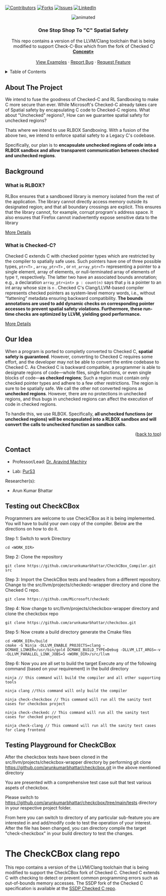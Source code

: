<!-- PROJECT SHIELDS -->
<!--
*** I'm using markdown "reference style" links for readability.
*** Reference links are enclosed in brackets [ ] instead of parentheses ( ).
*** See the bottom of this document for the declaration of the reference variables
*** for contributors-url, forks-url, etc. This is an optional, concise syntax you may use.
*** https://www.markdownguide.org/basic-syntax/#reference-style-links
-->
[![Contributors][contributors-shield]][contributors-url]
[![Forks][forks-shield]][forks-url]
[![Issues][issues-shield]][issues-url]
[![LinkedIn][linkedin-shield]][linkedin-url]

<p align="center">
  <img src="./images/CheckcBox.gif" alt="animated" />
</p>

  <h3 align="center">One Stop Shop To "C" Spatial Safety</h3>

  <p align="center">
    This repo contains a version of the LLVM/Clang toolchain that is being modified to support Check-C-Box which from the fork of Checked C
    <br />
    <a href="https://sites.google.com/view/checkcbox/home?authuser=0"><strong>Concept»</strong></a>
    <br />
    <br />
    <a href="https://github.com/purs3lab/CheckC-Box">View Examples</a>
    ·
    <a href="https://github.com/arunkumarbhattar/CheckCBox_Compiler/issues">Report Bug</a>
    ·
    <a href="https://github.com/arunkumarbhattar/CheckCBox_Compiler/issues">Request Feature</a>
  </p>
</div>



<!-- TABLE OF CONTENTS -->
<details>
  <summary>Table of Contents</summary>
  <ol>
    <li>
      <a href="#about-the-project">About The Project</a>
      <ul>
        <li><a href="#what-is-rlbox">What is RLBOX?</a></li>
      </ul>
      <ul>
        <li><a href="#what-is-checked-c">What is Checked-C?</a></li>
      </ul>
      <ul>
        <li><a href="#built-with">Built With</a></li>
      </ul>
    </li>
    <li>
      <a href="#getting-started">Getting Started</a>
      <ul>
        <li><a href="#prerequisites">Prerequisites</a></li>
        <li><a href="#installation">Installation</a></li>
      </ul>
    </li>
    <li><a href="#usage">Usage</a></li>
    <li><a href="#roadmap">Roadmap</a></li>
    <li><a href="#contributing">Contributing</a></li>
    <li><a href="#license">License</a></li>
    <li><a href="#contact">Contact</a></li>
    <li><a href="#acknowledgments">Acknowledgments</a></li>
  </ol>
</details>



<!-- ABOUT THE PROJECT -->
## About The Project
We intend to fuse the goodness of Checked-C and RL Sandboxing to make C more secure than ever. 
While Microsoft's Checked-C already takes care of Spatial safety by encapsulating C code to Checked-C regions. 
What about "Unchecked" regions?, How can we guarantee spatial safety for unchecked regions?

Thats where we intend to use RLBOX Sandboxing. 
With a fusion of the above two, we intend to enforce spatial safety to a Legacy C's codebase. 

Specifically, our plan is to **encapsulate unchecked regions of code into a RLBOX sandbox and allow transparent communication between checked and unchecked regions**.

## Background
### What is RLBOX?
RLBox ensures that a sandboxed library is memory isolated from the rest of the application. The library cannot directly access memory outside its designated region; and that all boundary crossings are explicit. This ensures that the library cannot, for example, corrupt program's address space. It also ensures that Firefox cannot inadvertently expose sensitive data to the library

[More Details](docs/background/rlbox.md)

### What is Checked-C?
Checked C extends C with checked pointer types which are restricted by the compiler to spatially safe uses.
Such pointers have one of three possible types, `ptr<T>` , `array_ptr<T>` ,
or `nt_array_ptr<T>` representing a pointer to a single element, array
of elements, or null-terminated array of elements of type `T`, respectively. The latter two have an
associated bounds annotation; e.g., a declaration `array_ptr<int> p : count(n)` says that `p` is a pointer
to an int array whose size is `n` . Checked C's Clang/LLVM-based compiler represents checked
pointers as system-level memory words, i.e., without “fattening” metadata ensuring backward
compatibility. 
**The bounds annotations are used to add dynamic checks on corresponding pointer
accesses to prevent spatial safety violations. Furthermore, these run-time checks are optimized
by LLVM, yielding good performance.**

[More Details](docs/background/checkedc.md)

## Our Idea
When a program is ported to completly converted to Checked C, **spatial safety is guaranteed**.
However, converting to Checked C requires some effort, and the developer may not be able to convert the entire codebase to Checked C.
As Checked C is backward compatible, a programmer is able to designate regions of code—whole files, single functions, or even single
blocks of code—**as checked regions**;
Such a region must contain only checked pointer types and adhere to a few other restrictions. The region is sure to be spatially safe.
We call the other not converted regions as **unchecked regions**.
However, there are no protections in unchecked regions, and thus bugs in unchecked regions can affect the execution of code in checked regions. 

To handle this, we use RLBOX. Specifically, **all unchecked functions (or unchecked regions) will be encapsulated into a RLBOX sandbox and will convert the calls to unchecked function as sandbox calls**.


<p align="right">(<a href="#top">back to top</a>)</p>

<!-- CONTACT -->
## Contact

* Professor/Lead: [Dr. Aravind Machiry](https://machiry.github.io/)

* Lab: [PurS3](https://purs3lab.github.io/)

Researcher(s):
 * Arun Kumar Bhattar

## Testing out CheckCBox

Programmers are welcome to use CheckCBox as it is being implemented.  You will
have to build your own copy of the compiler. 
Below are the directions on how to do it.

Step 1: Switch to work Directory
```
cd <WORK_DIR>
```

Step 2: Clone the repository
```
git clone https://github.com/arunkumarbhattar/CheckCBox_Compiler.git src
```

Step 3: Import the CheckCBox tests and headers from a different repository.
Change to the src/llvm/projects/checkedc-wrapper directory and clone the Checked C repo.

```
git clone https://github.com/Microsoft/checkedc
```

Step 4: Now change to src/llvm/projects/checkcbox-wrapper directory and clone the checkcbox repo

```
git clone https://github.com/arunkumarbhattar/checkcbox.git
```

Step 5: Now create a build directory generate the Cmake files 

```
cd <WORK_DIR>/build
cmake -G Ninja -DLLVM_ENABLE_PROJECTS=clang -DCMAKE_LINKER=/usr/bin/gold DCMAKE_BUILD_TYPE=Debug -DLLVM_LIT_ARGS=-v -DLLVM_PARALLEL_LINK_JOBS=5 <WORK_DIR>/src/llvm
```

Step 6: Now you are all set to build the target 
Execute any of the following command (based on your requirement) in the build directory 
```
ninja // this command will build the compiler and all other supporting tools
```
```
ninja clang //this command will only build the compiler
```
```
ninja check-checkcbox // This command will run all the sanity test cases for checkcbox project 
```
```
ninja check-checkedc // This command will run all the sanity test cases for checked project 
```
```
ninja check-clang // This command will run all the sanity test cases for clang frontend
```
## Testing Playground for CheckCBox

After the checkcbox tests have been cloned in the src/llvm/projects/checkcbox-wrapper directory by performing git clone https://github.com/arunkumarbhattar/checkcbox.git in the above mentioned directory

You are presented with a comprehensive test case suit that test various aspets of checkcbox.

Please switch to https://github.com/arunkumarbhattar/checkcbox/tree/main/tests directory in your respective project folder.

From here you can switch to directory of any particular sub-feature you are interested in and add/modify code to test the operation of your interest.
After the file has been changed, you can directory compile the target "check-checkcbox" in your build directory to test the changes.


<!-- MARKDOWN LINKS & IMAGES -->
<!-- https://www.markdownguide.org/basic-syntax/#reference-style-links -->
[contributors-shield]: https://img.shields.io/github/contributors/arunkumarbhattar/CheckCBox_Compiler
[contributors-url]: https://github.com/arunkumarbhattar/CheckCBox_Compiler/pulse
[forks-shield]: https://img.shields.io/github/forks/arunkumarbhattar/CheckCBox_Compiler?style=social
[forks-url]: https://github.com/arunkumarbhattar/CheckCBox_Compiler/network/members
[issues-shield]: https://img.shields.io/bitbucket/issues/arunkumarbhattar/CheckCBox_Compiler
[issues-url]: https://github.com/arunkumarbhattar/CheckCBox_Compiler/issues
[linkedin-shield]: https://img.shields.io/badge/-LinkedIn-black.svg?style=for-the-badge&logo=linkedin&colorB=555
[linkedin-url]: https://www.linkedin.com/in/arun-kumar-bhattar-093693148/
[product-screenshot]: images/screenshot.png

# The CheckCBox clang repo

This repo contains a version of the LLVM/Clang toolchain that is being modified
to support the CheckCBox fork of Checked C. Checked C extends
C with checking to detect or prevent common programming errors such as out-of-bounds memory accesses.
The SSDP fork of the Checked
C specification is available at the
[SSDP Checked C repo](https://github.com/secure-sw-dev/checkedc).


